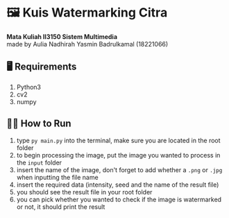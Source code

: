 # 🖼 Kuis Watermarking Citra 
**Mata Kuliah II3150 Sistem Multimedia <br>**
made by Aulia Nadhirah Yasmin Badrulkamal (18221066)

## 🖥 Requirements
1. Python3
2. cv2
3. numpy

## 🏃‍♀️ How to Run
1. type `py main.py` into the terminal, make sure you are located in the root folder
2. to begin processing the image, put the image you wanted to process in the `input` folder
3. insert the name of the image, don't forget to add whether a `.png` or `.jpg` when inputting the file name
4. insert the required data (intensity, seed and the name of the result file)
5. you should see the result file in your root folder
6. you can pick whether you wanted to check if the image is watermarked or not, it should print the result
